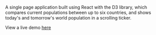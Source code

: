 A single page application built using React with the D3 library, which compares current populations between up to six countries, and shows today's and tomorrow's world population in a scrolling ticker.

View a live demo [here](https://andrewnbishop.com/population-stats/)
